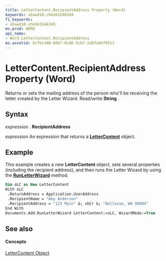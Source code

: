 ```yaml
---
title: LetterContent.RecipientAddress Property (Word)
keywords: vbawd10.chm161546349
f1_keywords:
- vbawd10.chm161546349
ms.prod: WORD
api_name:
- Word.LetterContent.RecipientAddress
ms.assetid: bcfbc400-0db7-0c86-5cb7-2a67a8ef9513
---
```



# LetterContent.RecipientAddress Property (Word)

Returns or sets the mailing address of the person who'll be receiving the letter created by the Letter Wizard. Read/write  **String** .


## Syntax

 _expression_ . **RecipientAddress**

 _expression_ An expression that returns a **[LetterContent](lettercontent-object-word.md)** object.


## Example

This example creates a new  **LetterContent** object, sets several properties (including the recipient address), and then runs the Letter Wizard by using the **[RunLetterWizard](document-runletterwizard-method-word.md)** method.


```vb
Dim oLC as New LetterContent 
With oLC 
 .ReturnAddress = Application.UserAddress 
 .RecipientName = "Amy Anderson" 
 .RecipientAddress = "123 Main" &; vbCr &; "Bellevue, WA 98004" 
End With 
Documents.Add.RunLetterWizard LetterContent:=oLC, WizardMode:=True
```


## See also


#### Concepts


[LetterContent Object](lettercontent-object-word.md)

